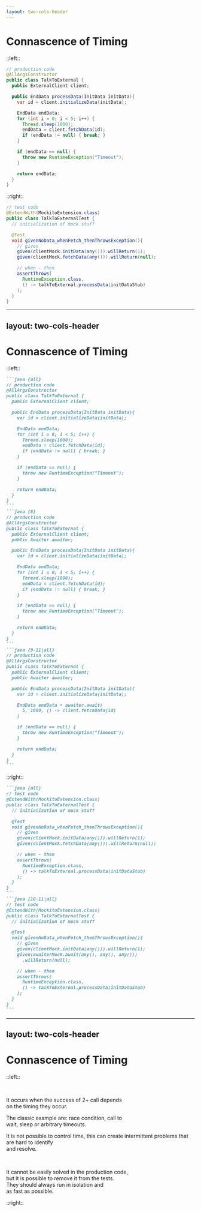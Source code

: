 ```yaml
---
layout: two-cols-header
---
```


<h1>
  Connascence
  <span v-click="6">
    of
    <span v-mark.highlight.yellow=6>Timing</span> 
  </span>
</h1>


::left::

```java {all|1,7|1,7,10-14|1,7,10-14,16-18|1,6,11}
// production code
@AllArgsConstructor
public class TalkToExternal {
  public ExternalClient client;

  public EndData processData(InitData initData){
    var id = client.initializeData(initData);

    EndData endData;
    for (int i = 0; i < 5; i++) {
      Thread.sleep(1000);
      endData = client.fetchData(id);
      if (endData != null) { break; }
    }

    if (endData == null) {
      throw new RuntimeException("Timeout");
    }

    return endData;
  }
}
```

::right::

```java {all|1,6-7,15}
// test code
@ExtendWith(MockitoExtension.class)
public class TalkToExternalTest {
  // initialization of mock stuff

  @Test
  void givenNoData_whenFetch_thenThrowsException(){
    // given
    given(clientMock.initData(any())).willReturn(1);
    given(clientMock.fetchData(any())).willReturn(null);

    // when - then
    assertThrows(
      RuntimeException.class,
      () -> talkToExternal.processData(initDataStub)
    );
  }
}
```

---
layout: two-cols-header
---

# Connascence of Timing


::left::

````md magic-move {lines: true}
```java {all}
// production code
@AllArgsConstructor
public class TalkToExternal {
  public ExternalClient client;

  public EndData processData(InitData initData){
    var id = client.initializeData(initData);

    EndData endData;
    for (int i = 0; i < 5; i++) {
      Thread.sleep(1000);
      endData = client.fetchData(id);
      if (endData != null) { break; }
    }

    if (endData == null) {
      throw new RuntimeException("Timeout");
    }

    return endData;
  }
}
```
```java {5}
// production code
@AllArgsConstructor
public class TalkToExternal {
  public ExternalClient client;
  public Awaiter awaiter;

  public EndData processData(InitData initData){
    var id = client.initializeData(initData);

    EndData endData;
    for (int i = 0; i < 5; i++) {
      Thread.sleep(1000);
      endData = client.fetchData(id);
      if (endData != null) { break; }
    }

    if (endData == null) {
      throw new RuntimeException("Timeout");
    }

    return endData;
  }
}
```
```java {9-11|all}
// production code
@AllArgsConstructor
public class TalkToExternal {
  public ExternalClient client;
  public Awaiter awaiter;

  public EndData processData(InitData initData){
    var id = client.initializeData(initData);

    EndData endData = awaiter.await(
      5, 1000, () -> client.fetchData(id)
    )

    if (endData == null) {
      throw new RuntimeException("Timeout");
    }

    return endData;
  }
}
```
````

::right::

````md magic-move {lines: true}
```java {all}
// test code
@ExtendWith(MockitoExtension.class)
public class TalkToExternalTest {
  // initialization of mock stuff

  @Test
  void givenNoData_whenFetch_thenThrowsException(){
    // given
    given(clientMock.initData(any())).willReturn(1);
    given(clientMock.fetchData(any())).willReturn(null);

    // when - then
    assertThrows(
      RuntimeException.class,
      () -> talkToExternal.processData(initDataStub)
    );
  }
}
```
```java {10-11|all}
// test code
@ExtendWith(MockitoExtension.class)
public class TalkToExternalTest {
  // initialization of mock stuff

  @Test
  void givenNoData_whenFetch_thenThrowsException(){
    // given
    given(clientMock.initData(any())).willReturn(1);
    given(awaiterMock.await(any(), any(), any()))
      .willReturn(null);

    // when - then
    assertThrows(
      RuntimeException.class,
      () -> talkToExternal.processData(initDataStub)
    );
  }
}
```
````

---
layout: two-cols-header
---


# Connascence of Timing

::left::


<br>
<p v-click>
  It occurs when the
  <span v-mark.mark.orange=1>success</span> 
  of 2+ call
  <span v-mark.mark.orange=1>depends</span> 
  <br>
  on the
  <span v-mark.mark.orange=1>timing</span>
  they occur.
</p>
<p v-click>
  The classic example are:
  <span v-mark.orange=2>race condition</span>,
  call to 
  <br>
  <span v-mark.orange=2>wait</span>,
  <span v-mark.orange=2>sleep</span>
  or arbitrary
  <span v-mark.orange=2>timeouts</span>.
</p>
<p v-click>
  It is 
  <span v-mark.orange=3>not possible to control time</span>,
  this can create
  <span v-mark.orange=3>intermittent problems</span>
  that are hard to 
  <span v-mark.orange=3>identify</span>
  <br>
  and 
  <span v-mark.orange=3>resolve</span>.
</p>
<br>
<p v-click>
  It
  <span v-mark.mark.yellow=4>cannot be easily solved</span>
  in the production code,
  <br>
  but it is possible to 
  <span v-mark.mark.green=4>remove it from the tests</span>.
  <br>
  They should always run in 
  <span v-mark.mark.green=4>isolation</span>
  and
  <br>
  <span v-mark.mark.green=4>as fast as possible</span>.
</p>

::right::

<Scale :l1=true :l2=true :l3=true :l4=true :l5=true :l6=true :l7=true :l8=true />

